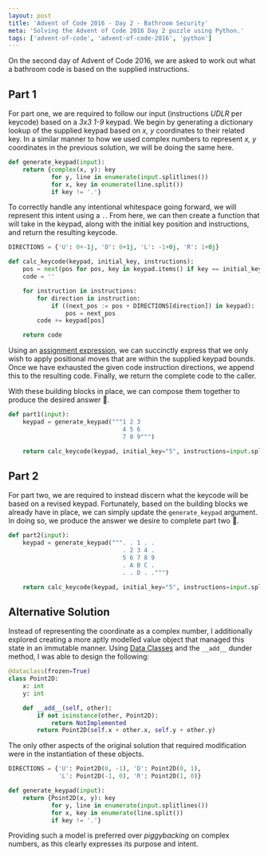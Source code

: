 ```yaml
---
layout: post
title: 'Advent of Code 2016 - Day 2 - Bathroom Security'
meta: 'Solving the Advent of Code 2016 Day 2 puzzle using Python.'
tags: ['advent-of-code', 'advent-of-code-2016', 'python']
---
```


On the second day of Advent of Code 2016, we are asked to work out what a bathroom code is based on the supplied instructions.

<!--more-->

## Part 1

For part one, we are required to follow our input (instructions _UDLR_ per keycode) based on a _3x3 1-9_ keypad.
We begin by generating a dictionary lookup of the supplied keypad based on _x, y_ coordinates to their related key.
In a similar manner to how we used complex numbers to represent _x, y_ coordinates in the previous solution, we will be doing the same here.

```python
def generate_keypad(input):
    return {complex(x, y): key
            for y, line in enumerate(input.splitlines())
            for x, key in enumerate(line.split())
            if key != '.'}
```

To correctly handle any intentional whitespace going forward, we will represent this intent using a `.`.
From here, we can then create a function that will take in the keypad, along with the initial key position and instructions, and return the resulting keycode.

```python
DIRECTIONS = {'U': 0+-1j, 'D': 0+1j, 'L': -1+0j, 'R': 1+0j}

def calc_keycode(keypad, initial_key, instructions):
    pos = next(pos for pos, key in keypad.items() if key == initial_key)
    code = ''

    for instruction in instructions:
        for direction in instruction:
            if ((next_pos := pos + DIRECTIONS[direction]) in keypad):
                pos = next_pos
        code += keypad[pos]

    return code
```

Using an [assignment expression](https://www.python.org/dev/peps/pep-0572/), we can succinctly express that we only wish to apply positional moves that are within the supplied keypad bounds.
Once we have exhausted the given code instruction directions, we append this to the resulting code.
Finally, we return the complete code to the caller.

With these building blocks in place, we can compose them together to produce the desired answer 🌟.

```python
def part1(input):
    keypad = generate_keypad("""1 2 3
                                4 5 6
                                7 8 9""")

    return calc_keycode(keypad, initial_key="5", instructions=input.splitlines())
```

## Part 2

For part two, we are required to instead discern what the keycode will be based on a revised keypad.
Fortunately, based on the building blocks we already have in place, we can simply update the `generate_keypad` argument.
In doing so, we produce the answer we desire to complete part two 🌟.

```python
def part2(input):
    keypad = generate_keypad(""". . 1 . .
                                . 2 3 4 .
                                5 6 7 8 9
                                . A B C .
                                . . D . .""")

    return calc_keycode(keypad, initial_key="5", instructions=input.splitlines())
```

## Alternative Solution

Instead of representing the coordinate as a complex number, I additionally explored creating a more aptly modelled value object that managed this state in an immutable manner.
Using [Data Classes](https://docs.python.org/3/library/dataclasses.html) and the `__add__` dunder method, I was able to design the following:

```python
@dataclass(frozen=True)
class Point2D:
    x: int
    y: int

    def __add__(self, other):
        if not isinstance(other, Point2D):
            return NotImplemented
        return Point2D(self.x + other.x, self.y + other.y)
```

The only other aspects of the original solution that required modification were in the instantiation of these objects.

```python
DIRECTIONS = {'U': Point2D(0, -1), 'D': Point2D(0, 1),
              'L': Point2D(-1, 0), 'R': Point2D(1, 0)}

def generate_keypad(input):
    return {Point2D(x, y): key
            for y, line in enumerate(input.splitlines())
            for x, key in enumerate(line.split())
            if key != '.'}
```

Providing such a model is preferred over _piggybacking_ on complex numbers, as this clearly expresses its purpose and intent.
